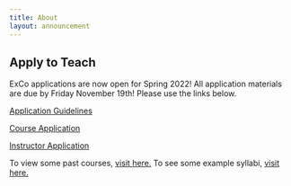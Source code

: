 ```yaml
---
title: About
layout: announcement
---
```

## Apply to Teach

ExCo applications are now open for Spring 2022! All application materials are due by Friday November 19th! Please use the links below.


[Application Guidelines](https://docs.google.com/document/d/1obgJ-4tA1Ke8WnA4kplCse_8El-laG2jPAOpYtzflDU/edit?usp=sharing)

[Course Application](https://forms.gle/QmmDSGjVGXazxE4q6)

[Instructor Application](https://forms.gle/tH7WmDYaHv4VNSL87)



To view some past courses, <a href="/resources/oldcourses">visit here.</a> To see some example syllabi, <a href="/teach/syllabi">visit here.</a>
